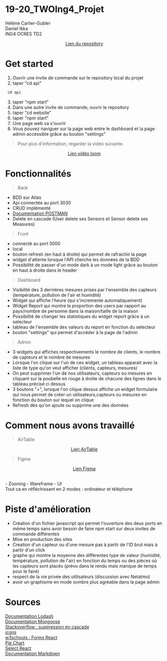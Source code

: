# 19-20_TWOIng4_Projet

Hélène Carlier-Gubler<br>
Daniel Ikka<br>
ING4 OCRES TD2<br>

<p align="center">
<a href="https://github.com/DanielIKKA/19-20_TWOIng4_Projet">Lien du repository</a> 
</p>

# Get started

1. Ouvrir une invite de commande sur le repository local du projet
2. taper "cd api"
 ```javascript
  cd api
  ```
3. taper "npm start"
4. Dans une autre invite de commande, ouvrir le repository
5. taper "cd website"
6. taper "npm start"
7. Une page web va s'ouvrir
8. Vous pouvez naviguer sur la page web entre le dashboard et la page admin accessible grâce au bouton "settings"
> Pour plus d'information, regarder la vidéo suivante.
<p align="center">
<a href=#>Lien vidéo loom</a> 
</p>


# Fonctionnalités

>Back
- BDD sur Atlas 
- Api connectée au port 3030
- CRUD implémenté 
- <a href="https://documenter.getpostman.com/view/9518575/SWE83Gwy">Documentation POSTMAN</a> 
- Delete en cascade (User delete ses Sensors et Sensor delete ses Measures)

> Front
- connecté au port 3000
- local
- bouton refresh (en haut à droite) qui permet de rafraichir la page
- widget d'attente lorsque l'API cherche les données de la BDD
- Possibilité de passer d'un mode dark à un mode light grâce au bouton en haut à droite dans le header

> Dashboard
- Visibilité des 3 dernières mesures prises par l'ensemble des capteurs (température, pollution de l'air et humidité)
- Widget qui affiche l'heure (qui s'incremente automatiquement)
- Widget Report qui montre la proportion des users par rapport au pays/nombre de personne dans la maison/taille de la maison
- Possibilité de changer les statistiques du widget report grâce à un selecteur
- tableau de l'ensemble des valeurs du report en fonction du selecteur
- bouton "settings" qui permet d'accéder à la page de l'admin

> Admin
- 3 widgets qui affiches respectivements le nombre de clients, le nombre de capteurs et le nombre de mesures
- Lorsque l'on clique sur l'un de ces widget, un tableau apparait avec la liste de type qu'on veut afficher (clients, capteurs, mesures)
- On peut supprimer l'un de nos utilisateurs, capteurs ou mesures en cliquant sur la poubelle en rouge à droite de chacune des lignes dans le tableau précisé ci dessus
- 3 boutons "+", lorsque l'on clique dessus affiche un widget formulaire qui nous permet de créer un utilisateurs,capteurs ou mesures en fonction du bouton sur lequel on clique
- Refresh dès qu'on ajoute ou supprime une des données



# Comment nous avons travaillé
> AirTable
<p align="center">
<a href="https://airtable.com/invite/l?inviteId=invNiL38BBBMhgqwx&inviteToken=f28298a29099001e4c190a73650db70b7e29b05f082b6f687d6ac232189f88af">Lien AirTable</a> 
</p>

>Figma
<p align="center">
<a href="https://www.figma.com/file/83MoU9jIldFIingAPOiYmi/ProjetReact?node-id=85%3A200">Lien Figma</a> 
</p>
<br>
- Zooning
- Wareframe
- UI
<br>Tout ca en réfléchissant en 2 modes : ordinateur et téléphone


# Piste d'amélioration
- Création d'un fichier javascript qui permet l'ouverture des deux ports en même temps sans avoir besoin de faire npm start sur deux invites de commande différentes
- Mise en production des sites
- Creation d'un capteur ou d'une mesure pas à partir de l'ID brut mais à partir d'un click
- graphe qui montre la moyenne des différentes type de valeur (humidité, température, pollution de l'air) en fonction du temps ou des pièces où les capteurs sont placés (prévu dans le rendu mais manque de temps pour le faire)
- respect de la vie privée des utilisateurs (discussion avec Netatmo)
- avoir un graphisme en mode sombre plus agréable dans la page admin

# Sources
<a href="https://lodash.com/">Documentation Lodash</a><br>
<a href="https://mongoosejs.com/docs/guide.html">Documentation Mongoose</a><br>
<a href="https://stackoverflow.com/questions/14348516/cascade-style-delete-in-mongoose">Stackoverflow : suppression en cascade</a><br>
<a href="https://material.io/resources/icons/?style=baseline">icons</a><br>
<a href="https://www.w3schools.com/react/react_forms.asp">w3schools : Forms React</a><br>
<a href="https://jsfiddle.net/alidingling/3Leoa7f4/">Pie Chart</a><br>
<a href="https://react-select.com/home">Select React</a><br>
<a href="https://www.markdownguide.org/">Documentation Markdown</a><br>
